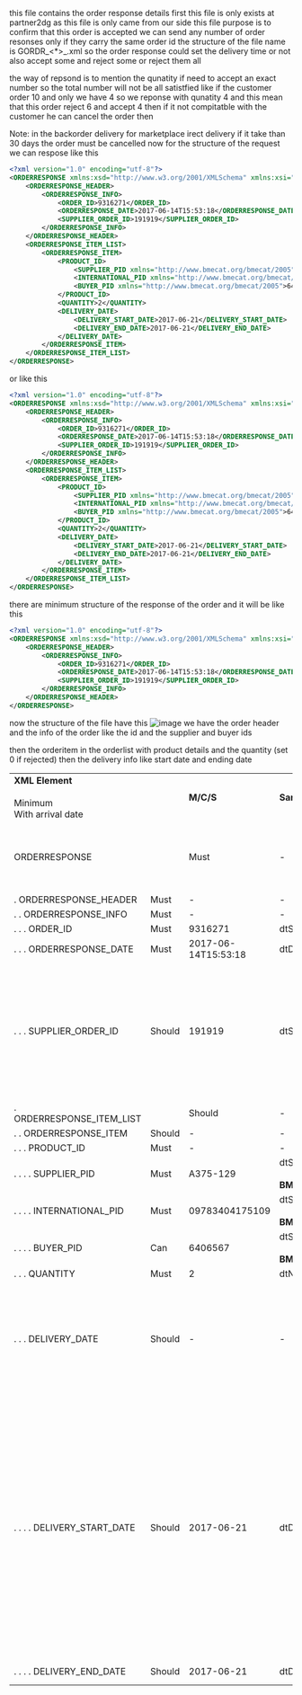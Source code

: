 this file contains the order response details 
first this file is only exists at partner2dg as this file is only came from our side
this file purpose is to confirm that this order is accepted 
we can send any number of order resonses only if they carry the same order id 
the structure of the file name is GORDR_<SupplierId>_<OrderId>_<*>_<Timestamp>.xml
so the order response could set the delivery time or not also accept some and reject some or reject them all
 
 the way of repsond is to mention the qunatity if need to accept an exact number so the total number will not be all satistfied like if the customer order 10 and only we have 4 so we reponse with qunatity 4 and this mean that this order reject 6 and accept 4 
 then if it not compitatble with the customer he can cancel the order then

 Note:
 in the backorder delivery for marketplace irect delivery if it take than 30 days the order must be cancelled 
 now for the structure of the request
 we can respose like this 
```xml
<?xml version="1.0" encoding="utf-8"?>
<ORDERRESPONSE xmlns:xsd="http://www.w3.org/2001/XMLSchema" xmlns:xsi="http://www.w3.org/2001/XMLSchema-instance" xmlns="http://www.opentrans.org/XMLSchema/2.1" version="2.1">
	<ORDERRESPONSE_HEADER>
		<ORDERRESPONSE_INFO>
			<ORDER_ID>9316271</ORDER_ID>
			<ORDERRESPONSE_DATE>2017-06-14T15:53:18</ORDERRESPONSE_DATE>
			<SUPPLIER_ORDER_ID>191919</SUPPLIER_ORDER_ID>
		</ORDERRESPONSE_INFO>
	</ORDERRESPONSE_HEADER>
	<ORDERRESPONSE_ITEM_LIST>
		<ORDERRESPONSE_ITEM>
			<PRODUCT_ID>
				<SUPPLIER_PID xmlns="http://www.bmecat.org/bmecat/2005">A375-129</SUPPLIER_PID>
				<INTERNATIONAL_PID xmlns="http://www.bmecat.org/bmecat/2005">09783404175109</INTERNATIONAL_PID>
				<BUYER_PID xmlns="http://www.bmecat.org/bmecat/2005">6406567</BUYER_PID>
			</PRODUCT_ID>
			<QUANTITY>2</QUANTITY>
			<DELIVERY_DATE>
				<DELIVERY_START_DATE>2017-06-21</DELIVERY_START_DATE>
				<DELIVERY_END_DATE>2017-06-21</DELIVERY_END_DATE>
			</DELIVERY_DATE>
		</ORDERRESPONSE_ITEM>
	</ORDERRESPONSE_ITEM_LIST>
</ORDERRESPONSE>
```
or like this 
```xml
<?xml version="1.0" encoding="utf-8"?>
<ORDERRESPONSE xmlns:xsd="http://www.w3.org/2001/XMLSchema" xmlns:xsi="http://www.w3.org/2001/XMLSchema-instance" xmlns="http://www.opentrans.org/XMLSchema/2.1" version="2.1">
	<ORDERRESPONSE_HEADER>
		<ORDERRESPONSE_INFO>
			<ORDER_ID>9316271</ORDER_ID>
			<ORDERRESPONSE_DATE>2017-06-14T15:53:18</ORDERRESPONSE_DATE>
			<SUPPLIER_ORDER_ID>191919</SUPPLIER_ORDER_ID>
		</ORDERRESPONSE_INFO>
	</ORDERRESPONSE_HEADER>
	<ORDERRESPONSE_ITEM_LIST>
		<ORDERRESPONSE_ITEM>
			<PRODUCT_ID>
				<SUPPLIER_PID xmlns="http://www.bmecat.org/bmecat/2005">A375-129</SUPPLIER_PID>
				<INTERNATIONAL_PID xmlns="http://www.bmecat.org/bmecat/2005">09783404175109</INTERNATIONAL_PID>
				<BUYER_PID xmlns="http://www.bmecat.org/bmecat/2005">6406567</BUYER_PID>
			</PRODUCT_ID>
			<QUANTITY>2</QUANTITY>
			<DELIVERY_DATE>
				<DELIVERY_START_DATE>2017-06-21</DELIVERY_START_DATE>
				<DELIVERY_END_DATE>2017-06-21</DELIVERY_END_DATE>
			</DELIVERY_DATE>
		</ORDERRESPONSE_ITEM>
	</ORDERRESPONSE_ITEM_LIST>
</ORDERRESPONSE>
```

there are minimum structure of the response of the order and it will be like this
```xml
<?xml version="1.0" encoding="utf-8"?>
<ORDERRESPONSE xmlns:xsd="http://www.w3.org/2001/XMLSchema" xmlns:xsi="http://www.w3.org/2001/XMLSchema-instance" xmlns="http://www.opentrans.org/XMLSchema/2.1" version="2.1">
	<ORDERRESPONSE_HEADER>
		<ORDERRESPONSE_INFO>
			<ORDER_ID>9316271</ORDER_ID>
			<ORDERRESPONSE_DATE>2017-06-14T15:53:18</ORDERRESPONSE_DATE>
			<SUPPLIER_ORDER_ID>191919</SUPPLIER_ORDER_ID>
		</ORDERRESPONSE_INFO>
	</ORDERRESPONSE_HEADER>
</ORDERRESPONSE>
```
 now the structure of the file have this ![image](<../Images/Order/order response.png>)
 we have the order header and the info of the order like the id and the supplier and buyer ids

 then the orderitem in the orderlist with product details and the quantity (set 0 if rejected)
 then the delivery info like start date and ending date

|     |     |     |     |     |     |
| --- | --- | --- | --- | --- | --- |
| **XML Element**<br><br>Minimum  <br>With arrival date |     | **M/C/S** | **Sample values** | [**Data type**](https://confdg.atlassian.net/wiki/spaces/PI/pages/168689833771 "https://confdg.atlassian.net/wiki/spaces/PI/pages/168689833771") **\[maxLength\]** | **Description** |
| ORDERRESPONSE |     | Must | \-  | \-  | See [Namespaces](https://confdg.atlassian.net/wiki/spaces/PI/pages/168689833747 "https://confdg.atlassian.net/wiki/spaces/PI/pages/168689833747") regarding the correct usage of namespaces. |
| . ORDERRESPONSE\_HEADER | Must | \-  | \-  |     |
| . . ORDERRESPONSE\_INFO | Must | \-  | \-  |     |
| . . . ORDER\_ID | Must | 9316271 | dtSTRING\[25\] | Galaxus Purchase Order ID |
| . . . ORDERRESPONSE\_DATE | Must | 2017-06-14T15:53:18 | dtDATETIME | Order Response timestamp |
| . . . SUPPLIER\_ORDER\_ID | Should | 191919 | dtSTRING\[250\] | Order ID from your ERP<br><br>**Important for merchants:** The ID will be printed onto our return labels as Code-39-Barcode and must comply with ISO/IEC 16388 norm.  <br>The SUPPLIER\_ORDER\_ID is also displayed on the marketplace sales fee reports. |
| . ORDERRESPONSE\_ITEM\_LIST |     | Should | \-  | \-  |     |
| . . ORDERRESPONSE\_ITEM | Should | \-  | \-  |     |
| . . . PRODUCT\_ID | Must | \-  | \-  |     |
| . . . . SUPPLIER\_PID | Must | A375-129 | dtSTRING\[50\]<br><br>**BMEcat NS** | Partner product key |
| . . . . INTERNATIONAL\_PID | Must | 09783404175109 | dtSTRING\[14\]<br><br>**BMEcat NS** | GTIN-14 with leading zeros |
| . . . . BUYER\_PID | Can | 6406567 | dtSTRING\[50\]<br><br>**BMEcat NS** | Galaxus product key |
| . . . QUANTITY | Must | 2   | dtNUMBER | Quantity as integer > 0 |
| . . . DELIVERY\_DATE | Should | \-  | \-  | Date of arrival at the recipient of the goods:<br><br>*   If the arrival date cannot be met, we require an update of the date via Order Response or [Partner Portal](https://confdg.atlassian.net/wiki/spaces/PI/pages/169009284340 "https://confdg.atlassian.net/wiki/spaces/PI/pages/169009284340")<br>    <br>*   If this date can not be sent, the ORDERRESPONSE\_ITEM\_LIST must be omitted completely |
| . . . . DELIVERY\_START\_DATE | Should | 2017-06-21 | dtDATETIME | Estimated arrival date:<br><br>*   If the arrival date is unknown, the segment must be left blank or should be sent without see "Minimum: Order confirmation WITHOUT arrival date"  <br>    ![Warning](https://pf-emoji-service--cdn.us-east-1.prod.public.atl-paas.net/atlassian/productivityEmojis/exclamation-32px.png) «unknown» or «fake» delivery dates are not allowed<br>    <br>*   A date in the past does not trigger date updates<br>    <br>*   ![Warning](https://pf-emoji-service--cdn.us-east-1.prod.public.atl-paas.net/atlassian/productivityEmojis/exclamation-32px.png) missing DELIVERY\_DATE element or no value sets the availability to _unknown_<br>    <br>*   For orders with DELIVERY\_DATE type="fixed" this must be confirmed |
| . . . . DELIVERY\_END\_DATE | Should | 2017-06-21 | dtDATETIME | Same value as DELIVERY\_START\_DATE |
